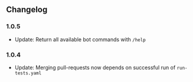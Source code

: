 ## Changelog

### 1.0.5

- Update: Return all available bot commands with `/help`

### 1.0.4

- Update: Merging pull-requests now depends on successful run of `run-tests.yaml`
